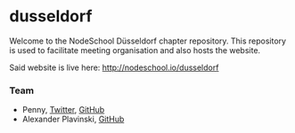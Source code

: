 # dusseldorf

Welcome to the NodeSchool Düsseldorf chapter repository. This
repository is used to facilitate meeting organisation and also
hosts the website.

Said website is live here: http://nodeschool.io/dusseldorf

### Team

- Penny, [Twitter][fen_tw], [GitHub][fen_gh]
- Alexander Plavinski, [GitHub][alex_gh]

[fen_tw]: http://twitter.com/pennysucks
[fen_gh]: http://github.com/quiltbag
[alex_gh]: http://github.com/cilice

